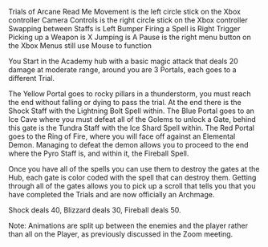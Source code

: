 Trials of Arcane Read Me
Movement is the left circle stick on the Xbox controller
Camera Controls is the right circle stick on the Xbox controller
Swapping between Staffs is Left Bumper
Firing a Spell is Right Trigger
Picking up a Weapon is X
Jumping is A
Pause is the right menu button on the Xbox
Menus still use Mouse to function

You Start in the Academy hub with a basic magic attack that deals 20 damage at moderate range, around you are 3 Portals, each goes to a different Trial.

The Yellow Portal goes to rocky pillars in a thunderstorm, you must reach the end without falling or dying to pass the trial. At the end there is the Shock Staff with the Lightning Bolt Spell within.
The Blue Portal goes to an Ice Cave where you must defeat all of the Golems to unlock a Gate, behind this gate is the Tundra Staff with the Ice Shard Spell within.
The Red Portal goes to the Ring of Fire, where you will face off against an Elemental Demon. Managing to defeat the demon allows you to proceed to the end where the Pyro Staff is, and within it, the Fireball Spell.

Once you have all of the spells you can use them to destroy the gates at the Hub, each gate is color coded with the spell that can destroy them. Getting through all of the gates allows you to pick up a scroll that tells you that you have completed the Trials and are now officially an Archmage.

Shock deals 40, Blizzard deals 30, Fireball deals 50.

Note: Animations are split up between the enemies and the player rather than all on the Player, as previously discussed in the Zoom meeting.
